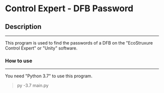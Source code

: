 # Control Expert - DFB Password

## Description
-----------------
This program is used to find the passwords of a DFB on the "EcoStruxure Control Expert" or "Unity" software.

### How to use
-----------------
You need "Python 3.7" to use this program.  

>py -3.7 main.py

